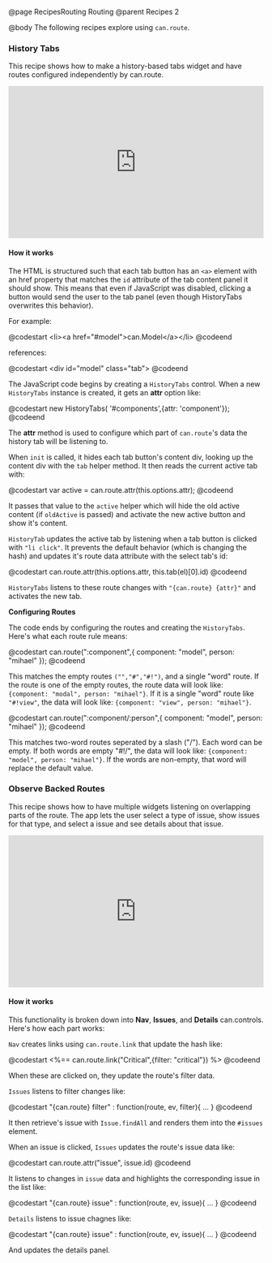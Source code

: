 @page RecipesRouting Routing
@parent Recipes 2

@body
The following recipes explore using `can.route`.


### History Tabs

This recipe shows how to make a history-based tabs widget and have routes
configured independently by can.route.

<iframe style="width: 100%; height: 300px" 
        src="http://jsfiddle.net/donejs/556by/embedded/result,html,js,css" 
        allowfullscreen="allowfullscreen" 
        frameborder="0">JSFiddle</iframe>

#### How it works

The HTML is structured such that each tab button has an `<a>` element with an 
href property that matches the `id` attribute of the tab content 
panel it should show.  This means that even if JavaScript was disabled,
clicking a button would send the user to the tab panel (even though
HistoryTabs overwrites this behavior).

For example:

@codestart
&lt;li>&lt;a href="#model">can.Model&lt;/a>&lt;/li>
@codeend

references:

@codestart
&lt;div id="model" class="tab">
@codeend

The JavaScript code begins by creating a `HistoryTabs` 
control.  When a new `HistoryTabs` instance is created, it gets
an __attr__ option like:

@codestart
new HistoryTabs( '#components',{attr: 'component'});
@codeend

The __attr__ method is used to configure which part of `can.route`'s data the 
history tab will be listening to.  

When `init` is called, it hides each tab button's content div, looking up
the content div with the `tab` helper method.  It then reads the current 
active tab with:

@codestart
var active = can.route.attr(this.options.attr);
@codeend

It passes that value to the `active` helper which will hide the old active
content (if `oldActive` is passed) and activate the new active button and
show it's content.

`HistoryTab` updates the active tab by listening when a tab button is clicked with
`"li click"`.  It prevents the default behavior (which is changing the hash) and
updates it's route data attribute with the select tab's id:

@codestart
can.route.attr(this.options.attr, this.tab(el)[0].id)
@codeend

`HistoryTabs` listens to these route changes with `"{can.route} {attr}"` and activates
the new tab.

__Configuring Routes__

The code ends by configuring the routes and creating the `HistoryTabs`.  Here's what each
route rule means:

@codestart
can.route(":component",{
  component: "model",
  person: "mihael"
});
@codeend

This matches the empty routes `("","#","#!")`, and a single "word" route.  If the route
is one of the empty routes, the route data will look 
like: `{component: "modal", person: "mihael"}`.  If it is a single "word" route like
`"#!view"`, the data will look like:  `{component: "view", person: "mihael"}`.

@codestart
can.route(":component/:person",{
  component: "model",
  person: "mihael"
});
@codeend

This matches two-word routes seperated by a slash ("/").  Each word can be empty. If both
words are empty "#!/", the data will look 
like: `{component: "model", person: "mihael"}`.  If the words are non-empty, that word
will replace the default value.

### Observe Backed Routes

This recipe shows how to have multiple widgets listening on 
overlapping parts of the route. The app lets the user select a type of issue, show issues for that type,
and select a issue and see details about that issue.

<iframe style="width: 100%; height: 300px" 
        src="http://jsfiddle.net/2UL6R/1/embedded/result,html,js,css" 
        allowfullscreen="allowfullscreen" 
        frameborder="0">JSFiddle</iframe>

#### How it works

This functionality is broken down 
into __Nav__, __Issues__, and __Details__ can.controls.  Here's how
each part works:

`Nav` creates links using `can.route.link` that update the hash like:

@codestart
&lt;%== can.route.link("Critical",{filter: "critical"}) %>
@codeend

When these are clicked on, they update the route's filter data.  

`Issues` listens to filter changes like:

@codestart
"{can.route} filter" : function(route, ev, filter){ ... }
@codeend

It then retrieve's issue with `Issue.findAll` and renders 
them into the `#issues` element.

When an issue is clicked, `Issues` updates the route's issue data like:

@codestart
can.route.attr("issue", issue.id)
@codeend

It listens to changes in `issue` data and highlights the corresponding
issue in the list like:

@codestart
"{can.route} issue" : function(route, ev, issue){ ... }
@codeend

`Details` listens to issue chagnes like:

@codestart
"{can.route} issue" : function(route, ev, issue){ ... }
@codeend

And updates the details panel.